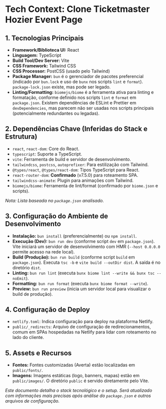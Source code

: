 # Tech Context: Clone Ticketmaster Hozier Event Page

## 1. Tecnologias Principais

*   **Framework/Biblioteca UI:** React
*   **Linguagem:** TypeScript
*   **Build Tool/Dev Server:** Vite
*   **CSS Framework:** Tailwind CSS
*   **CSS Processor:** PostCSS (usado pelo Tailwind)
*   **Package Manager:** `bun` é o gerenciador de pacotes preferencial (indicado por `bun.lock` e uso de `bunx` nos scripts `lint` e `format`). `package-lock.json` existe, mas pode ser legado.
*   **Linting/Formatting:** `biomejs/biome` é a ferramenta ativa para linting e formatação, conforme definido nos scripts `lint` e `format` em `package.json`. Existem dependências de ESLint e Prettier em `devDependencies`, mas parecem não ser usadas nos scripts principais (potencialmente redundantes ou legadas).

## 2. Dependências Chave (Inferidas do Stack e Estrutura)

*   `react`, `react-dom`: Core do React.
*   `typescript`: Suporte a TypeScript.
*   `vite`: Ferramenta de build e servidor de desenvolvimento.
*   `tailwindcss`, `postcss`, `autoprefixer`: Para estilização com Tailwind.
*   `@types/react`, `@types/react-dom`: Tipos TypeScript para React.
*   `react-router-dom`: **Confirmado** (v7.5.0) para roteamento SPA.
*   `tailwindcss-animate`: Plugin para animações com Tailwind.
*   `biomejs/biome`: Ferramenta de lint/format (confirmado por `biome.json` e scripts).

*Nota: Lista baseada no `package.json` analisado.*

## 3. Configuração do Ambiente de Desenvolvimento

*   **Instalação:** `bun install` (preferencialmente) ou `npm install`.
*   **Execução (Dev):** `bun run dev` (conforme script `dev` em `package.json`). Vite iniciará um servidor de desenvolvimento com HMR (`--host 0.0.0.0` permite acesso na rede local).
*   **Build (Produção):** `bun run build` (conforme script `build` em `package.json`). Executa `tsc -b` e `vite build --outDir dist`. A saída é no diretório `dist`.
*   **Linting:** `bun run lint` (executa `bunx biome lint --write && bunx tsc --noEmit`).
*   **Formatting:** `bun run format` (executa `bunx biome format --write`).
*   **Preview:** `bun run preview` (inicia um servidor local para visualizar o build de produção).

## 4. Configuração de Deploy

*   `netlify.toml`: Indica configuração para deploy na plataforma Netlify.
*   `public/_redirects`: Arquivo de configuração de redirecionamentos, comum em SPAs hospedadas na Netlify para lidar com roteamento no lado do cliente.

## 5. Assets e Recursos

*   **Fontes:** Fontes customizadas (Averta) estão localizadas em `public/fonts/`.
*   **Imagens:** Imagens estáticas (logo, banners, mapas) estão em `public/images/`. O diretório `public` é servido diretamente pelo Vite.

*Este documento detalha o stack tecnológico e o setup. Será atualizado com informações mais precisas após análise do `package.json` e outros arquivos de configuração.*
